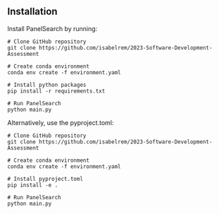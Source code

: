 Installation
------------

Install PanelSearch by running:

    # Clone GitHub repository
    git clone https://github.com/isabelrem/2023-Software-Development-Assessment
    
    # Create conda environment
    conda env create -f environment.yaml

    # Install python packages
    pip install -r requirements.txt

    # Run PanelSearch
    python main.py

Alternatively, use the pyproject.toml:
    
    # Clone GitHub repository
    git clone https://github.com/isabelrem/2023-Software-Development-Assessment
    
    # Create conda environment
    conda env create -f environment.yaml

    # Install pyproject.toml
    pip install -e .

    # Run PanelSearch
    python main.py
    
